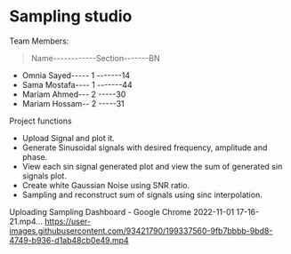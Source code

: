 # Sampling studio
Team Members:
> Name------------Section-------BN
* Omnia Sayed-----   1   -------14
* Sama Mostafa----   1   -------44
* Mariam Ahmed--- 2   -----30
* Mariam Hossam-- 2  -----31
>
Project functions
* Upload Signal and plot it.
* Generate Sinusoidal signals with desired frequency, amplitude and phase. 
* View each sin signal generated plot and view the sum of generated sin signals plot.
* Create white Gaussian Noise using SNR ratio.
* Sampling and reconstruct sum of signals using sinc interpolation.


Uploading Sampling Dashboard - Google Chrome 2022-11-01 17-16-21.mp4…
https://user-images.githubusercontent.com/93421790/199337560-9fb7bbbb-9bd8-4749-b936-d1ab48cb0e49.mp4

